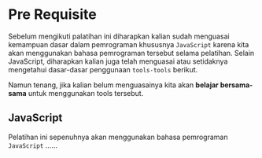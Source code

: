 # Pre Requisite

Sebelum mengikuti palatihan ini diharapkan kalian sudah menguasai kemampuan dasar dalam pemrograman khususnya `JavaScript` karena kita akan menggunakan bahasa pemrograman tersebut selama pelatihan. Selain JavaScript, diharapkan kalian juga telah menguasai atau setidaknya mengetahui dasar-dasar penggunaan `tools-tools` berikut.

Namun tenang, jika kalian belum menguasainya kita akan **belajar bersama-sama** untuk menggunakan tools tersebut.

## JavaScript

Pelatihan ini sepenuhnya akan menggunakan bahasa pemrograman `JavaScript` ......